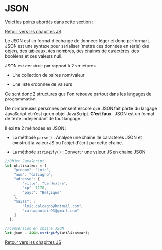# JSON

Voici les points abordés dans cette section : 

[Retour vers les chapitres JS](https://github.com/CalcagnoLoic/aide_memoire/blob/main/R%C3%A9pertoire/js.md)

Le JSON est un format d'échange de données léger et donc performant. JSON est une syntaxe pour sérialiser (mettre des données en série) des objets, des tableaux, des nombres, des chaînes de caractères, des booléens et des valeurs null.

JSON est construit par rapport à 2 structures : 

* Une collection de paires nom/valeur

* Une liste ordonnée de valeurs

Ce sont donc 2 structures que l'on retrouve partout dans les langages de programmation.

De nombreuses personnes pensent encore que JSON fait partie du langage JavaScript et n’est qu’un objet JavaScript. **C’est faux** : JSON est un format de texte indépendant de tout langage.

Il existe 2 méthodes en JSON :

- La méthode `parse()` : Analyse une chaine de caractères JSON et construit la valeur JS ou l'objet d'écrit par cette chaine. 

- La méthode `stringify()` : Convertir une valeur JS en chaine JSON. 

```js
//Objet JavaScript
let utilisateur = {
    "prenom": "Loic",
    "nom": "Calcagno",
    "adresse": {
        "ville": "La Hestre",
        "cp": 7170,
        "pays": "Belgique"
    },
    "mails": [
        "loic.calcagno@hotmail.com",
        "calcagnoloic93@gmail.com"
    ]
  };

//Conversion en chaine JSON
let json = JSON.stringify(utilisateur);
```

[Retour vers les chapitres JS](https://github.com/CalcagnoLoic/aide_memoire/blob/main/R%C3%A9pertoire/js.md)

